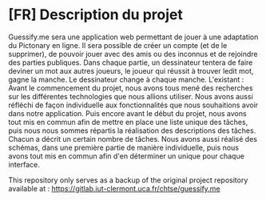 # [FR] Description du projet

Guessify.me sera une application web permettant de jouer à une adaptation du Pictonary en ligne. Il sera possible de créer un compte (et de le supprimer), de pouvoir jouer avec des amis ou des inconnus et de rejoindre des parties publiques. Dans chaque partie, un dessinateur tentera de faire deviner un mot aux autres joueurs, le joueur qui réussit à trouver ledit mot, gagne la manche. Le dessinateur change à chaque manche.
L'existant : Avant le commencement du projet, nous avons tous mené des recherches sur les différentes technologies que nous allions utiliser. Nous avons aussi réfléchi de façon individuelle aux fonctionnalités que nous souhaitions avoir dans notre application. Puis encore avant le début du projet, nous avons tout mis en commun afin de mettre en place une liste unique des tâches, puis nous nous sommes répartis la réalisation des descriptions des tâches. Chacun a décrit un certain nombre de tâches. Nous avons aussi réalisé des schémas, dans une première partie de manière individuelle, puis nous avons tout mis en commun afin d'en déterminer un unique pour chaque interface.

This repository only serves as a backup of the original project repository available at : https://gitlab.iut-clermont.uca.fr/chtse/guessify.me
